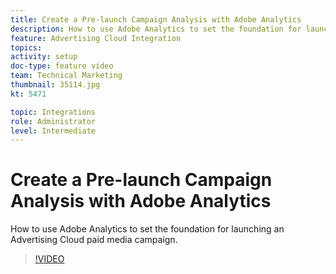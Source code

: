 ```yaml
---
title: Create a Pre-launch Campaign Analysis with Adobe Analytics
description: How to use Adobe Analytics to set the foundation for launching an Advertising Cloud paid media campaign.
feature: Advertising Cloud Integration
topics: 
activity: setup
doc-type: feature video
team: Technical Marketing
thumbnail: 35114.jpg
kt: 5471

topic: Integrations
role: Administrator
level: Intermediate
---
```


# Create a Pre-launch Campaign Analysis with Adobe Analytics

How to use Adobe Analytics to set the foundation for launching an Advertising Cloud paid media campaign.

>[!VIDEO](https://video.tv.adobe.com/v/35114/?quality=12&learn=on)
